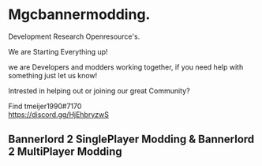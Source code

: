 # Mgcbannermodding. #

Development Research Openresource's.

We are Starting Everything up!

we are Developers and modders working together, if you need help with something just let us know!

Intrested in helping out or joining our great Community? 

Find tmeijer1990#7170  
<https://discord.gg/HjEhbryzwS> 




## Bannerlord 2 SinglePlayer Modding & Bannerlord 2 MultiPlayer Modding ##

